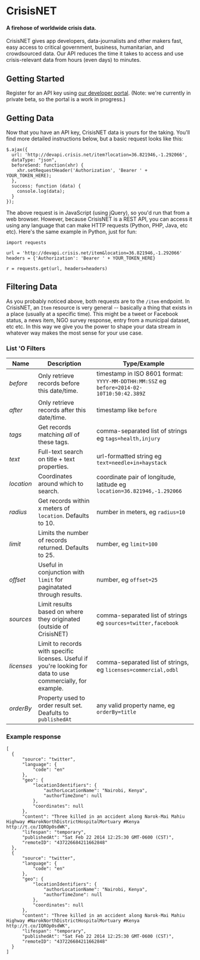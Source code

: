 # CrisisNET

#### A firehose of worldwide crisis data.

CrisisNET gives app developers, data-journalists and other makers fast, easy access to critical government, business, humanitarian, and crowdsourced data. Our API reduces the time it takes to access and use crisis-relevant data from hours (even days) to minutes.

## Getting Started

Register for an API key using [our developer portal](http://devapi.crisis.net/). (Note: we're currently in private beta, so the portal is a work in progress.)

## Getting Data

Now that you have an API key, CrisisNET data is yours for the taking. You'll find more detailed instructions below, but a basic request looks like this:

    $.ajax({
      url: 'http://devapi.crisis.net/item?location=36.821946,-1.292066',
      dataType: "json",
      beforeSend: function(xhr) {
        xhr.setRequestHeader('Authorization', 'Bearer ' + YOUR_TOKEN_HERE);
      },
      success: function (data) {
        console.log(data);
      }
    });

The above request is in JavaScript (using jQuery), so you'd run that from a web browser. However, because CrisisNET is a REST API, you can access it using any language that can make HTTP requests (Python, PHP, Java, etc etc). Here's the same example in Python, just for fun:

    import requests

    url = 'http://devapi.crisis.net/item&location=36.821946,-1.292066'
    headers = {'Authorization': 'Bearer ' + YOUR_TOKEN_HERE}

    r = requests.get(url, headers=headers)

## Filtering Data

As you probably noticed above, both requests are to the `/item` endpoint. In CrisisNET, an `Item` resource is very general -- basically a thing that exists in a place (usually at a specific time). This might be a tweet or Facebook status, a news item, NGO survey response, entry from a municipal dataset, etc etc. In this way we give you the power to shape your data stream in whatever way makes the most sense for your use case.

### List 'O Filters

Name | Description | Type/Example
--- | --- | --- 
*before* | Only retrieve records before this date/time. | timestamp in ISO 8601 format: `YYYY-MM-DDTHH:MM:SSZ` eg `before=2014-02-10T10:50:42.389Z`
*after* | Only retrieve records after this date/time. | timestamp like `before`
*tags* | Get records matching *all* of these tags. | comma-separated list of strings eg `tags=health,injury`
*text* | Full-text search on title + text properties. | url-formatted string eg `text=needle+in+haystack`
*location* | Coordinates around which to search. | coordinate pair of longitude, latitude eg `location=36.821946,-1.292066`
*radius* | Get records within x meters of `location`. Defaults to 10. | number in meters, eg `radius=10`
*limit* | Limits the number of records returned. Defaults to 25. | number, eg `limit=100`
*offset* | Useful in conjunction with `limit` for paginatated through results. | number, eg `offset=25`
*sources* | Limit results based on where they originated (outside of CrisisNET) | comma-separated list of strings eg `sources=twitter,facebook`
*licenses* | Limit to records with specific licenses. Useful if you're looking for data to use commercially, for example. | comma-separated list of strings, eg `licenses=commercial,odbl`
*orderBy* | Property used to order result set. Deafults to `publishedAt` | any valid property name, eg `orderBy=title`

### Example response

    [
      {
          "source": "twitter",
          "language": {
              "code": "en"
          },
          "geo": {
              "locationIdentifiers": {
                  "authorLocationName": "Nairobi, Kenya",
                  "authorTimeZone": null
              },
              "coordinates": null
          },
          "content": "Three killed in an accident along Narok-Mai Mahiu Highway #NarokNorthDistrictHospitalMortuary #Kenya http://t.co/IQROp0sdWK",
          "lifespan": "temporary",
          "publishedAt": "Sat Feb 22 2014 12:25:30 GMT-0600 (CST)",
          "remoteID": "437226684211662848"
      },
      {
          "source": "twitter",
          "language": {
              "code": "en"
          },
          "geo": {
              "locationIdentifiers": {
                  "authorLocationName": "Nairobi, Kenya",
                  "authorTimeZone": null
              },
              "coordinates": null
          },
          "content": "Three killed in an accident along Narok-Mai Mahiu Highway #NarokNorthDistrictHospitalMortuary #Kenya http://t.co/IQROp0sdWK",
          "lifespan": "temporary",
          "publishedAt": "Sat Feb 22 2014 12:25:30 GMT-0600 (CST)",
          "remoteID": "437226684211662848"
      }
    ]